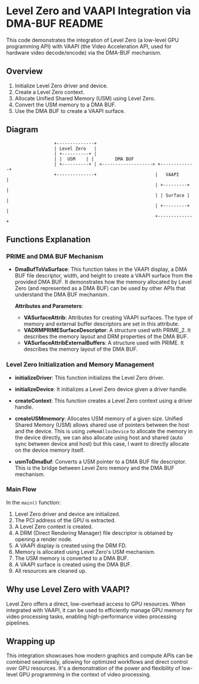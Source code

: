 # Level Zero and VAAPI Integration via DMA-BUF README

This code demonstrates the integration of Level Zero (a low-level GPU programming API) with VAAPI (the Video Acceleration API, used for hardware video decode/encode) via the DMA-BUF mechanism.

## Overview

1. Initialize Level Zero driver and device.
2. Create a Level Zero context.
3. Allocate Unified Shared Memory (USM) using Level Zero.
4. Convert the USM memory to a DMA BUF.
5. Use the DMA BUF to create a VAAPI surface.

## Diagram

```
                  +--------------+
                  | Level Zero   |
                  | +----------+ |
                  | |  USM    | |        DMA BUF
                  | +----------+ | <-------------------> +-------------+
                  +--------------+                      |   VAAPI     |
                                                        | +---------+ |
                                                        | | Surface | |
                                                        | +---------+ |
                                                        +-------------+
```

## Functions Explanation

### PRIME and DMA BUF Mechanism

- **DmaBufToVaSurface**: This function takes in the VAAPI display, a DMA BUF file descriptor, width, and height to create a VAAPI surface from the provided DMA BUF. It demonstrates how the memory allocated by Level Zero (and represented as a DMA BUF) can be used by other APIs that understand the DMA BUF mechanism.

  **Attributes and Parameters**:
  - **VASurfaceAttrib**: Attributes for creating VAAPI surfaces. The type of memory and external buffer descriptors are set in this attribute.
  - **VADRMPRIMESurfaceDescriptor**: A structure used with PRIME_2. It describes the memory layout and DRM properties of the DMA BUF.
  - **VASurfaceAttribExternalBuffers**: A structure used with PRIME. It describes the memory layout of the DMA BUF.

### Level Zero Initialization and Memory Management

- **initializeDriver**: This function initializes the Level Zero driver.
  
- **initializeDevice**: It initializes a Level Zero device given a driver handle.

- **createContext**: This function creates a Level Zero context using a driver handle.

- **createUSMmemory**: Allocates USM memory of a given size. Unified Shared Memory (USM) allows shared use of pointers between the host and the device. This is using `zeMemAllocDevice` to allocate the memory in the device directly, we can also allocate using host and shared (auto sync between device and host) but this case, I want to directly allocate on the device memory itself.

- **usmToDmaBuf**: Converts a USM pointer to a DMA BUF file descriptor. This is the bridge between Level Zero memory and the DMA BUF mechanism.

### Main Flow

In the `main()` function:

1. Level Zero driver and device are initialized.
2. The PCI address of the GPU is extracted.
3. A Level Zero context is created.
4. A DRM (Direct Rendering Manager) file descriptor is obtained by opening a render node.
5. A VAAPI display is created using the DRM FD.
6. Memory is allocated using Level Zero's USM mechanism.
7. The USM memory is converted to a DMA BUF.
8. A VAAPI surface is created using the DMA BUF.
9. All resources are cleaned up.

## Why use Level Zero with VAAPI?

Level Zero offers a direct, low-overhead access to GPU resources. When integrated with VAAPI, it can be used to efficiently manage GPU memory for video processing tasks, enabling high-performance video processing pipelines.

## Wrapping up

This integration showcases how modern graphics and compute APIs can be combined seamlessly, allowing for optimized workflows and direct control over GPU resources. It's a demonstration of the power and flexibility of low-level GPU programming in the context of video processing.